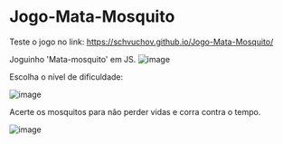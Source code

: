 # Jogo-Mata-Mosquito
Teste o jogo no link: https://schvuchov.github.io/Jogo-Mata-Mosquito/

Joguinho 'Mata-mosquito' em JS. 
![image](https://github.com/Schvuchov/Jogo-Mata-Mosquito/assets/86387013/57392207-8ca4-4e49-915e-c769ee661f87)

Escolha o nível de dificuldade:

![image](https://github.com/Schvuchov/Jogo-Mata-Mosquito/assets/86387013/9d605353-3fd4-422b-9b63-e9b4dbc37731)

Acerte os mosquitos para não perder vidas e corra contra o tempo.

![image](https://github.com/Schvuchov/Jogo-Mata-Mosquito/assets/86387013/082171f7-5dde-438d-8d5f-2707eb30617c)





